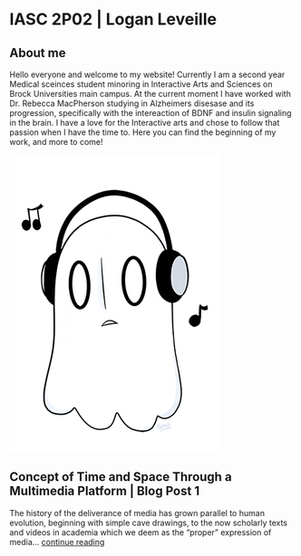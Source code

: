 # IASC 2P02 | Logan Leveille


## About me 

Hello everyone and welcome to my website! Currently I am a second year Medical sceinces student minoring in Interactive Arts and Sciences on Brock Universities main campus. At the current moment I have worked with Dr. Rebecca MacPherson studying in Alzheimers disesase and its progression, specifically with the intereaction of BDNF and insulin signaling in the brain. I have a love for the Interactive arts and chose to follow that passion when I have the time to. Here you can find the beginning of my work, and more to come!

![](images/Ghost.gif)

## Concept of Time and Space Through a Multimedia Platform | Blog Post 1

The history of the deliverance of media has grown parallel to human evolution, beginning with simple cave drawings, to the now scholarly texts and videos in academia which we deem as the “proper” expression of media... [continue reading](blog)




